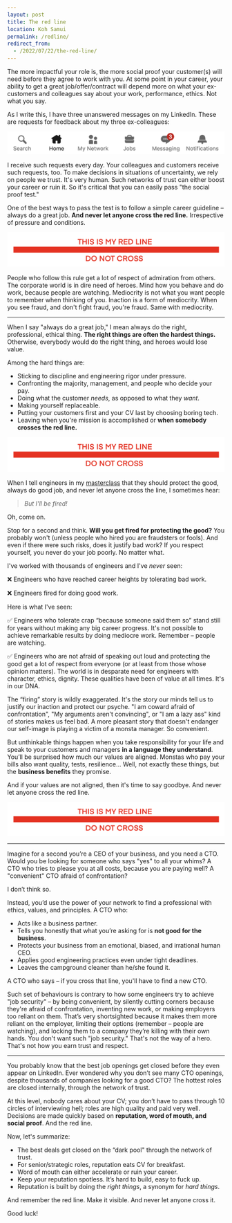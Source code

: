 ```yaml
---
layout: post
title: The red line
location: Koh Samui
permalink: /redline/
redirect_from:
  - /2022/07/22/the-red-line/
---
```


The more impactful your role is, the more social proof your customer(s) will need before they agree to work with you. At some point in your career, your ability to get a great job/offer/contract will depend more on what your ex-customers and colleagues say about your work, performance, ethics. Not what you say.

As I write this, I have three unanswered messages on my LinkedIn. These are requests for feedback about my three ex-colleagues:

![three-unread-linkedin-notifications](/images/ln-notifications.png)

I receive such requests every day. Your colleagues and customers receive such requests, too. To make decisions in situations of uncertainty, we rely on people we trust. It's very human. Such networks of trust can either boost your career or ruin it. So it's critical that you can easily pass "the social proof test."

One of the best ways to pass the test is to follow a simple career guideline – always do a great job. **And never let anyone cross the red line.** Irrespective of pressure and conditions. 

![the-red-line](/images/red-line.png)

People who follow this rule get a lot of respect of admiration from others. The corporate world is in dire need of heroes. Mind how you behave and do work, because people are watching. Mediocrity is not what you want people to remember when thinking of you. Inaction is a form of mediocrity. When you see fraud, and don't fight fraud, you're fraud. Same with mediocrity.


---

When I say "always do a great job," I mean always do the right, professional, ethical thing. **The right things are often the hardest things.** Otherwise, everybody would do the right thing, and heroes would lose value. 

Among the hard things are:
- Sticking to discipline and engineering rigor under pressure.
- Confronting the majority, management, and people who decide your pay.
- Doing what the customer *needs*, as opposed to what they *want*.
- Making yourself replaceable. 
- Putting your customers first and your CV last by choosing boring tech.
- Leaving when you're mission is accomplished or **when somebody crosses the red line.**

![the-red-line](/images/red-line.png)

When I tell engineers in my [masterclass](https://principal.dev) that they should protect the good, always do good job, and never let anyone cross the line, I sometimes hear:

> *But I'll be fired!*

Oh, come on.

Stop for a second and think. **Will you get fired for protecting the good?** You probably won't (unless people who hired you are fraudsters or fools). And even if there were such risks, does it justify bad work? If you respect yourself, you never do your job poorly. No matter what.

I've worked with thousands of engineers and I've *never* seen:

❌ Engineers who have reached career heights by tolerating bad work.

❌ Engineers fired for doing good work.

Here is what I've seen: 

✅ Engineers who tolerate crap “because someone said them so” stand still for years without making any big career progress. It's not possible to achieve remarkable results by doing mediocre work. Remember – people are watching.

✅ Engineers who are not afraid of speaking out loud and protecting the good get a lot of respect from everyone (or at least from those whose opinion matters). The world is in desparate need for engineers with character, ethics, dignity. These qualities have been of value at all times. It's in our DNA.

The “firing” story is wildly exaggerated. It's the story our minds tell us to justify our inaction and protect our psyche. "I am coward afraid of confrontation", "My arguments aren't convincing", or "I am a lazy ass" kind of stories makes us feel bad. A more pleasant story that doesn't endanger our self-image is playing a victim of a monsta manager. So convenient. 


But unthinkable things happen when you take responsibility for your life and speak to your customers and managers **in a language they understand**. You’ll be surprised how much our values are aligned. Monstas who pay your bills also want quality, tests, resilience... Well, not exactly these things, but the **business benefits** they promise.

And if your values are not aligned, then it's time to say goodbye. And never let anyone cross the red line.

![the-red-line](/images/red-line.png)


---

Imagine for a second you’re a CEO of your business, and you need a CTO. Would you be looking for someone who says "yes" to all your whims? A CTO who tries to please you at all costs, because you are paying well? A "convenient" CTO afraid of confrontation?

I don’t think so. 

Instead, you’d use the power of your network to find a professional with ethics, values, and principles. A CTO who:
- Acts like a business partner.
- Tells you honestly that what you’re asking for is **not good for the business**. 
- Protects your business from an emotional, biased, and irrational human CEO. 
- Applies good engineering practices even under tight deadlines.
- Leaves the campground cleaner than he/she found it.


A CTO who says – if you cross that line, you'll have to find a new CTO.

Such set of behaviours is contrary to how some engineers try to achieve "job security" – by being convenient, by silently cutting corners because they're afraid of confrontation, inventing new work, or making employers too reliant on them. That’s very shortsighted because it makes them more reliant on the employer, limiting their options (remember – people are watching), and locking them to a company they’re killing with their own hands. You don't want such "job security." That's not the way of a hero. That's not how you earn trust and respect.

---

You probably know that the best job openings get closed before they even appear on LinkedIn. Ever wondered why you don’t see many CTO openings, despite thousands of companies looking for a good CTO? The hottest roles are closed internally, through the network of trust. 

At this level, nobody cares about your CV; you don’t have to pass through 10 circles of interviewing hell; roles are high quality and paid very well. Decisions are made quickly based on **reputation, word of mouth, and social proof**. And the red line.

Now, let's summarize: 
- The best deals get closed on the “dark pool" through the network of trust.
- For senior/strategic roles, reputation eats CV for breakfast.
- Word of mouth can either accelerate or ruin your career.
- Keep your reputation spotless. It’s hard to build, easy to fuck up.
- Reputation is built by doing the *right things*, a synonym for *hard things*.

And remember the red line. Make it visible. And never let anyone cross it.

Good luck!